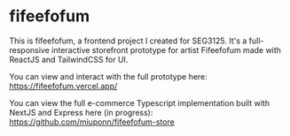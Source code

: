 # fifeefofum

This is fifeefofum, a frontend project I created for SEG3125. It's a full-responsive interactive storefront prototype for artist Fifeefofum made with ReactJS and TailwindCSS for UI. 

You can view and interact with the full prototype here:
https://fifeefofum.vercel.app/

You can view the full e-commerce Typescript implementation built with NextJS and Express here (in progress): 
https://github.com/miuponn/fifeefofum-store
